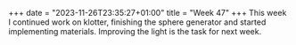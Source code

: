 +++
date = "2023-11-26T23:35:27+01:00"
title = "Week 47"
+++
This week I continued work on klotter, finishing the sphere generator and started implementing materials. Improving the light is the task for next week.
